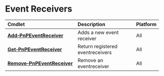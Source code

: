 # Event Receivers 
Cmdlet|Description|Platform
:-----|:----------|:-------
**[Add&#8209;PnPEventReceiver](Add-PnPEventReceiver.md)** |Adds a new event receiver|All
**[Get&#8209;PnPEventReceiver](Get-PnPEventReceiver.md)** |Return registered eventreceivers|All
**[Remove&#8209;PnPEventReceiver](Remove-PnPEventReceiver.md)** |Remove an eventreceiver|All
